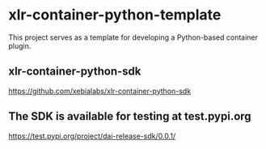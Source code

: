 # xlr-container-python-template

This project serves as a template for developing a Python-based container plugin.

## xlr-container-python-sdk
https://github.com/xebialabs/xlr-container-python-sdk

## The SDK is available for testing at test.pypi.org
https://test.pypi.org/project/dai-release-sdk/0.0.1/